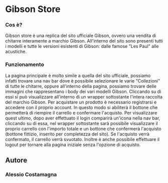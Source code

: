 # Gibson Store
### Cos è?
Gibson store è una replica del sito ufficiale Gibson, ovvero una vendita di chitarre interamente a marchio Gibson.
All'interno del sito sono presenti tutti i modelli e tutte le versioni esistenti di Gibson: dalle famose "Les Paul" alle acustiche.

### Funzionamento
La pagina principale è molto simile a quella del sito ufficiale, possiamo infatti trovare una nav bar dove è possibile selezionare
le varie "Collezioni" di tutte le chitarre, oppure all'interno della pagina, possiamo trovare delle immagini che rappresentano
i body dei vari modelli Gibson. Cliccando su di essi si può visualizzare all'interno di un wrapper sottostante l'intera raccolta
del marchio Gibson. Per acquistare un prodotto è necessario registrarsi e accedere con il proprio account. In questo modo si abiliterà
il bottone che permetterà di riempire il carrello e confermare l'acquisto. Per visualizzare quest ultimo, dopo aver effettuato il login 
comparirà un'icona nella nav bar, cliccando su di essa, nel wrapper sottostante sarà possibile visualizzare il proprio carrello con
l'importo totale e un bottone che confermerà l'acquisto (bottone fittizio, inserito per completezza del sito). 
Se l'acquisto verrà confermato, il carrello verrà svuotato. Inoltre è anche possibile effettuare il logout per tornare alla pagina 
iniziale senza l'opzione di acquisto.

## Autore
### Alessio Costamagna
